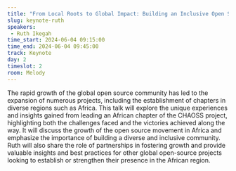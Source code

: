 ```yaml
---
title: "From Local Roots to Global Impact: Building an Inclusive Open Source Community in Africa"
slug: keynote-ruth
speakers:
 - Ruth Ikegah
time_start: 2024-06-04 09:15:00
time_end: 2024-06-04 09:45:00
track: Keynote
day: 2
timeslot: 2
room: Melody
---
```


The rapid growth of the global open source community has led to the expansion of numerous projects, including the establishment of chapters in diverse regions such as Africa. This talk will explore the unique experiences and insights gained from leading an African chapter of the CHAOSS project, highlighting both the challenges faced and the victories achieved along the way. It will discuss the growth of the open source movement in Africa and emphasize the importance of building a diverse and inclusive community. Ruth will also share the role of partnerships in fostering growth and provide valuable insights and best practices for other global open-source projects looking to establish or strengthen their presence in the African region.